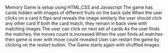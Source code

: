 Memory Game is setup using HTML,CSS and Javascript
The game has cards hidden with images of different fruits on the back side
When the user clicks on a card it flips and reveals the image
similarly the user should click any other card 
If both the card match, they remain in back view with matching images
The user can click on next set of cards
As the user finds the matches, the moves count is increased
When the user finds all matches then game is over with move count revealed
User can restart the game by clicking on the restart button. The Game starts again with shuffled images.
